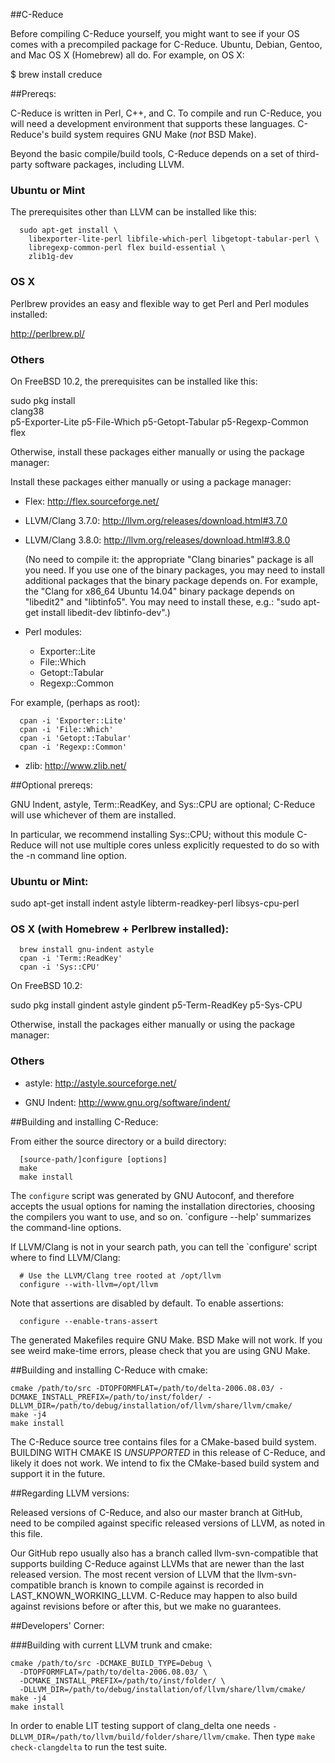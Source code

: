 ##C-Reduce

Before compiling C-Reduce yourself, you might want to see if your OS
comes with a precompiled package for C-Reduce. Ubuntu, Debian, Gentoo,
and Mac OS X (Homebrew) all do. For example, on OS X:

$ brew install creduce


##Prereqs:


C-Reduce is written in Perl, C++, and C. To compile and run C-Reduce,
you will need a development environment that supports these languages.
C-Reduce's build system requires GNU Make (*not* BSD Make).

Beyond the basic compile/build tools, C-Reduce depends on a set of
third-party software packages, including LLVM.

### Ubuntu or Mint

The prerequisites other than LLVM can be installed like this:

```
  sudo apt-get install \
    libexporter-lite-perl libfile-which-perl libgetopt-tabular-perl \
    libregexp-common-perl flex build-essential \
    zlib1g-dev
```

### OS X

Perlbrew provides an easy and flexible way to get Perl and Perl modules
installed:

  http://perlbrew.pl/

### Others
On FreeBSD 10.2, the prerequisites can be installed like this:

  sudo pkg install \
    clang38 \
    p5-Exporter-Lite p5-File-Which p5-Getopt-Tabular p5-Regexp-Common \
    flex

Otherwise, install these packages either manually or using the package
manager:

Install these packages either manually or using a package manager:

* Flex: http://flex.sourceforge.net/

* LLVM/Clang 3.7.0: http://llvm.org/releases/download.html#3.7.0

* LLVM/Clang 3.8.0: http://llvm.org/releases/download.html#3.8.0

  (No need to compile it: the appropriate "Clang binaries" package is
  all you need. If you use one of the binary packages, you may need to
  install additional packages that the binary package depends on. For
  example, the "Clang for x86_64 Ubuntu 14.04" binary package depends on
  "libedit2" and "libtinfo5". You may need to install these, e.g.:
  "sudo apt-get install libedit-dev libtinfo-dev".)

* Perl modules:
  * Exporter::Lite
  * File::Which
  * Getopt::Tabular
  * Regexp::Common

For example, (perhaps as root):
```
  cpan -i 'Exporter::Lite'
  cpan -i 'File::Which'
  cpan -i 'Getopt::Tabular'
  cpan -i 'Regexp::Common'
```
* zlib: http://www.zlib.net/


##Optional prereqs:


GNU Indent, astyle, Term::ReadKey, and Sys::CPU are optional; C-Reduce
will use whichever of them are installed.

In particular, we recommend installing Sys::CPU; without this module
C-Reduce will not use multiple cores unless explicitly requested to do
so with the -n command line option.

### Ubuntu or Mint:

  sudo apt-get install indent astyle libterm-readkey-perl libsys-cpu-perl

### OS X (with Homebrew + Perlbrew installed):

```
  brew install gnu-indent astyle
  cpan -i 'Term::ReadKey'
  cpan -i 'Sys::CPU'
```

On FreeBSD 10.2:

  sudo pkg install gindent astyle gindent p5-Term-ReadKey p5-Sys-CPU

Otherwise, install the packages either manually or using the package
manager:

### Others

* astyle: http://astyle.sourceforge.net/

* GNU Indent: http://www.gnu.org/software/indent/


##Building and installing C-Reduce:


From either the source directory or a build directory:

```
  [source-path/]configure [options]
  make
  make install
```

The `configure` script was generated by GNU Autoconf, and therefore
accepts the usual options for naming the installation directories,
choosing the compilers you want to use, and so on. `configure --help'
summarizes the command-line options.

If LLVM/Clang is not in your search path, you can tell the `configure'
script where to find LLVM/Clang:

```
  # Use the LLVM/Clang tree rooted at /opt/llvm
  configure --with-llvm=/opt/llvm
```

Note that assertions are disabled by default. To enable assertions:

```
  configure --enable-trans-assert
```

The generated Makefiles require GNU Make. BSD Make will not work.
If you see weird make-time errors, please check that you are using
GNU Make.


##Building and installing C-Reduce with cmake:


```
cmake /path/to/src -DTOPFORMFLAT=/path/to/delta-2006.08.03/ -DCMAKE_INSTALL_PREFIX=/path/to/inst/folder/ -DLLVM_DIR=/path/to/debug/installation/of/llvm/share/llvm/cmake/
make -j4
make install
```

The C-Reduce source tree contains files for a CMake-based build system.
BUILDING WITH CMAKE IS *UNSUPPORTED* in this release of C-Reduce, and
likely it does not work.  We intend to fix the CMake-based build system
and support it in the future.

##Regarding LLVM versions:

Released versions of C-Reduce, and also our master branch at GitHub,
need to be compiled against specific released versions of LLVM, as
noted in this file.

Our GitHub repo usually also has a branch called llvm-svn-compatible
that supports building C-Reduce against LLVMs that are newer than the
last released version.  The most recent version of LLVM that the
llvm-svn-compatible branch is known to compile against is recorded in
LAST_KNOWN_WORKING_LLVM.  C-Reduce may happen to also build against
revisions before or after this, but we make no guarantees.


##Developers' Corner:


###Building with current LLVM trunk and cmake:
```
cmake /path/to/src -DCMAKE_BUILD_TYPE=Debug \
  -DTOPFORMFLAT=/path/to/delta-2006.08.03/ \
  -DCMAKE_INSTALL_PREFIX=/path/to/inst/folder/ \
  -DLLVM_DIR=/path/to/debug/installation/of/llvm/share/llvm/cmake/
make -j4
make install
```

In order to enable LIT testing support of clang_delta one needs
 `-DLLVM_DIR=/path/to/llvm/build/folder/share/llvm/cmake`. Then type
 `make check-clangdelta` to run the test suite.
